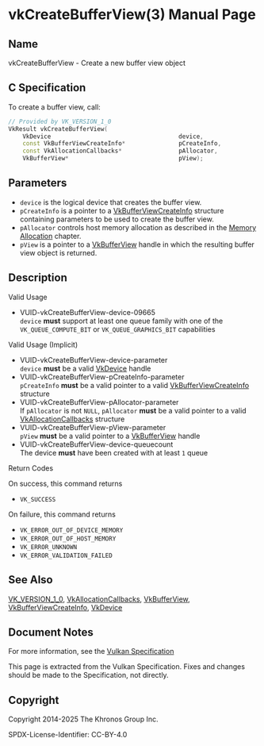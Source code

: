 # vkCreateBufferView(3) Manual Page

## Name

vkCreateBufferView - Create a new buffer view object



## [](#_c_specification)C Specification

To create a buffer view, call:

```c++
// Provided by VK_VERSION_1_0
VkResult vkCreateBufferView(
    VkDevice                                    device,
    const VkBufferViewCreateInfo*               pCreateInfo,
    const VkAllocationCallbacks*                pAllocator,
    VkBufferView*                               pView);
```

## [](#_parameters)Parameters

- `device` is the logical device that creates the buffer view.
- `pCreateInfo` is a pointer to a [VkBufferViewCreateInfo](https://registry.khronos.org/vulkan/specs/latest/man/html/VkBufferViewCreateInfo.html) structure containing parameters to be used to create the buffer view.
- `pAllocator` controls host memory allocation as described in the [Memory Allocation](https://registry.khronos.org/vulkan/specs/latest/html/vkspec.html#memory-allocation) chapter.
- `pView` is a pointer to a [VkBufferView](https://registry.khronos.org/vulkan/specs/latest/man/html/VkBufferView.html) handle in which the resulting buffer view object is returned.

## [](#_description)Description

Valid Usage

- [](#VUID-vkCreateBufferView-device-09665)VUID-vkCreateBufferView-device-09665  
  `device` **must** support at least one queue family with one of the `VK_QUEUE_COMPUTE_BIT` or `VK_QUEUE_GRAPHICS_BIT` capabilities

Valid Usage (Implicit)

- [](#VUID-vkCreateBufferView-device-parameter)VUID-vkCreateBufferView-device-parameter  
  `device` **must** be a valid [VkDevice](https://registry.khronos.org/vulkan/specs/latest/man/html/VkDevice.html) handle
- [](#VUID-vkCreateBufferView-pCreateInfo-parameter)VUID-vkCreateBufferView-pCreateInfo-parameter  
  `pCreateInfo` **must** be a valid pointer to a valid [VkBufferViewCreateInfo](https://registry.khronos.org/vulkan/specs/latest/man/html/VkBufferViewCreateInfo.html) structure
- [](#VUID-vkCreateBufferView-pAllocator-parameter)VUID-vkCreateBufferView-pAllocator-parameter  
  If `pAllocator` is not `NULL`, `pAllocator` **must** be a valid pointer to a valid [VkAllocationCallbacks](https://registry.khronos.org/vulkan/specs/latest/man/html/VkAllocationCallbacks.html) structure
- [](#VUID-vkCreateBufferView-pView-parameter)VUID-vkCreateBufferView-pView-parameter  
  `pView` **must** be a valid pointer to a [VkBufferView](https://registry.khronos.org/vulkan/specs/latest/man/html/VkBufferView.html) handle
- [](#VUID-vkCreateBufferView-device-queuecount)VUID-vkCreateBufferView-device-queuecount  
  The device **must** have been created with at least `1` queue

Return Codes

On success, this command returns

- `VK_SUCCESS`

On failure, this command returns

- `VK_ERROR_OUT_OF_DEVICE_MEMORY`
- `VK_ERROR_OUT_OF_HOST_MEMORY`
- `VK_ERROR_UNKNOWN`
- `VK_ERROR_VALIDATION_FAILED`

## [](#_see_also)See Also

[VK\_VERSION\_1\_0](https://registry.khronos.org/vulkan/specs/latest/man/html/VK_VERSION_1_0.html), [VkAllocationCallbacks](https://registry.khronos.org/vulkan/specs/latest/man/html/VkAllocationCallbacks.html), [VkBufferView](https://registry.khronos.org/vulkan/specs/latest/man/html/VkBufferView.html), [VkBufferViewCreateInfo](https://registry.khronos.org/vulkan/specs/latest/man/html/VkBufferViewCreateInfo.html), [VkDevice](https://registry.khronos.org/vulkan/specs/latest/man/html/VkDevice.html)

## [](#_document_notes)Document Notes

For more information, see the [Vulkan Specification](https://registry.khronos.org/vulkan/specs/latest/html/vkspec.html#vkCreateBufferView)

This page is extracted from the Vulkan Specification. Fixes and changes should be made to the Specification, not directly.

## [](#_copyright)Copyright

Copyright 2014-2025 The Khronos Group Inc.

SPDX-License-Identifier: CC-BY-4.0